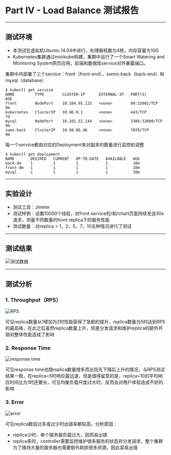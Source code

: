 ﻿# Part IV - Load Balance 测试报告


---

## 测试环境 ##

 - 本测试在虚拟机Ubuntu 14.04中进行，处理器核数为4核，内存容量为10G  
 - Kubernetes集群通过minikube构建，集群中运行了一个Smart Watering and Monitoring System网页应用，前端和数据库service对外暴露端口。

集群中共部署了三个service：front（front-end），swms-back（back-end）和mysql（database）

    $ kubectl get service
    NAME         TYPE        CLUSTER-IP      EXTERNAL-IP   PORT(S)          AGE
    front        NodePort    10.104.95.122   <none>        80:32001/TCP     9m
    kubernetes   ClusterIP   10.96.0.1       <none>        443/TCP          7d
    mysql        NodePort    10.101.52.144   <none>        3306:32000/TCP   9m
    swms-back    ClusterIP   10.98.66.46     <none>        7070/TCP         9m


每一个service都由对应的Deployment来对副本的数量进行监控和调整

    $ kubectl get deployment
    NAME       DESIRED   CURRENT   UP-TO-DATE   AVAILABLE   AGE
    back-dm    1         1         1            1           10m
    front-dm   1         1         1            1           10m
    mysql      1         1         1            1           10m




----------
## 实验设计 ##

 - 测试工具：Jmeter 
 - 测试样例：设置10000个线程，对front
   service的/和/chart页面持续发送30s请求，测量不同数量的front replica下的服务性能 
 - 测试数量：对replica =   1，2，5，7，10五种情况进行了测试

----------
## 测试结果 ##

![测试数据][1]


----------


## 测试分析 ##
### 1. Throughput（RPS） ###
![RPS][2]     

可见replica数量从1增加为2时性能获得了急剧的提升，replica数量为5时达到RPS的最高峰，在此之后虽然replica数量上升，但是分发请求和维护replica的额外开销对整体性能造成了影响

### 2. Response Time ###
![response time][3]      

可见response time也随replica数量增多而出现先下降后上升的情况，与RPS测试结果一致，在replica=5时响应最迅速，但是值得留意的是，replica=10的平均响应时间比为1时还要长，可见均衡负载尺度过大时，反而会对用户体验造成不好的影响 

### 3. Error ###
![error][4]    

可见replica数目过多或过少时出错率都较高，分析原因：
 - replica少时，单个服务器负载过大，因而易出错
 - replica多时，controller需要监控维护很多服务的状态并分发请求，整个集群为了维持大量的服务器也需要额外耗损很多资源，因此容易出错

  [1]: http://m.qpic.cn/psb?/V13Ti98m05LW5b/Py5QtAcfJBJqIySqgMZ.KO7POmmQkr6p2rT8n4fDG9Q!/b/dLYAAAAAAAAA&bo=QwZyAQAAAAADBxQ!&rf=viewer_4
  [2]: http://m.qpic.cn/psb?/V13Ti98m05LW5b/0V3G8dHw03MlXQ20tdbITwYfE3TjCd9bd*NNxeQvK.s!/b/dMAAAAAAAAAA&bo=8ALDAQAAAAADFwI!&rf=viewer_4
  [3]: http://m.qpic.cn/psb?/V13Ti98m05LW5b/oFLVEwV9Jay9FBjalaKnt5X8O.D*IjlUwCNN2xnKwJc!/b/dL8AAAAAAAAA&bo=8ALDAQAAAAADBxI!&rf=viewer_4
  [4]: http://m.qpic.cn/psb?/V13Ti98m05LW5b/W36vk5HKe0nGoQ4doRH6tHFQmtW8a5TN2LW*eLE.2gY!/b/dMMAAAAAAAAA&bo=8ALDAQAAAAADBxI!&rf=viewer_4
